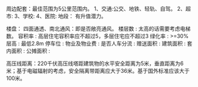 周边配套：最佳范围为5公里范围内。
   1、交通:公交、地铁、轻轨、自驾。
   2、超市:
   3、学校:
   4、医院:
地段：
   有升值潜力。
   
楼盘：
   四面通透、南北通风：即是否敞亮通风。
   楼层数 : 太高的话需要考虑电梯数。
   容积率 : 高层住宅容积率应不超过5，多层住宅应不超过3
   绿化率 : >=30%
   层高 : 最低2.8m
   停车位 : 
   物业及物业费 : 
   是否人车分流 :
   赠送面积 : 
   建筑面积 :
   套内面积 :
   公摊面积 :

   高压线距离：220千伏高压线塔距建筑物的水平安全距离为5米，垂直距离为6米；基于电磁辐射的考虑，安全隔离带距离应大于36米。基于国外标准应该大于100米。